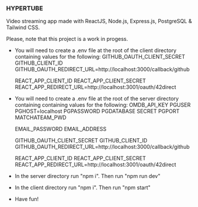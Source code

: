 ### HYPERTUBE

Video streaming app made with ReactJS, Node.js, Express.js, PostgreSQL & Tailwind CSS.

Please, note that this project is a work in progess.

- You will need to create a .env file at the root of the client directory containing values for the following:
  GITHUB_OAUTH_CLIENT_SECRET
  GITHUB_CLIENT_ID
  GITHUB_OAUTH_REDIRECT_URL=http://localhost:3000/callback/github

  REACT_APP_CLIENT_ID
  REACT_APP_CLIENT_SECRET
  REACT_APP_REDIRECT_URL=http://localhost:3001/oauth/42direct

- You will need to create a .env file at the root of the server directory containing containing values for the following:
  OMDB_API_KEY
  PGUSER
  PGHOST=localhost
  PGPASSWORD
  PGDATABASE
  SECRET
  PGPORT
  MATCHATEAM_PWD

  EMAIL_PASSWORD
  EMAIL_ADDRESS

  GITHUB_OAUTH_CLIENT_SECRET
  GITHUB_CLIENT_ID
  GITHUB_OAUTH_REDIRECT_URL=http://localhost:3000/callback/github

  REACT_APP_CLIENT_ID
  REACT_APP_CLIENT_SECRET
  REACT_APP_REDIRECT_URL=http://localhost:3001/oauth/42direct

- In the server directory run "npm i". Then run "npm run dev"
- In the client directory run "npm i". Then run "npm start"
- Have fun!
